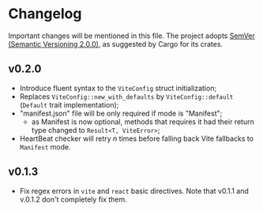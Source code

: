 # Changelog
Important changes will be mentioned in this file. The project adopts
[SemVer (Semantic Versioning 2.0.0)](https://semver.org/), as suggested
by Cargo for its crates.

## v0.2.0
- Introduce fluent syntax to the `ViteConfig` struct initialization;
- Replaces `ViteConfig::new_with_defaults` by `ViteConfig::default` (`Default` trait implementation);
- "manifest.json" file will be only required if mode is "Manifest";
    - as Manifest is now optional, methods that requires it had their return type changed to `Result<T, ViteError>`;
- HeartBeat checker will retry *n* times before falling back Vite fallbacks to `Manifest` mode.

## v0.1.3
- Fix regex errors in `vite` and `react` basic directives. Note that v0.1.1 and v.0.1.2 don't completely fix them.
